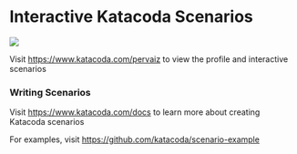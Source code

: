 # Interactive Katacoda Scenarios

[![](http://shields.katacoda.com/katacoda/pervaiz/count.svg)](https://www.katacoda.com/pervaiz "Get your profile on Katacoda.com")

Visit https://www.katacoda.com/pervaiz to view the profile and interactive scenarios

### Writing Scenarios
Visit https://www.katacoda.com/docs to learn more about creating Katacoda scenarios

For examples, visit https://github.com/katacoda/scenario-example
